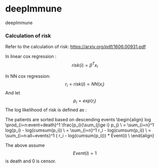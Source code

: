 # deepImmune
deepImmune


### Calculation of risk

Refer to the calculation of risk: 
https://arxiv.org/pdf/1606.00931.pdf


In linear cox regression :
$$ risk(i) = \beta^Tx_i $$

In NN cox regression:
$$ r_i = risk(i) = NN(x_i) $$
And let $$p_i  = exp(r_i)$$
The log likelihood of risk is defined as : 

The patients are sorted based on descending events
\begin{align}
log \prod_{i=n:event=death}^1 \frac{p_i}{\sum_{j\ge i} p_j} \\
= \sum_{i=n}^1 log(p_i) - log(cumsum(p_i)) \\
= \sum_{i=n}^1 r_i - log(cumsum(p_i)) \\
= \sum_{i=n:all~events}^1 ( r_i - log(cumsum(p_i))) * Event(i) \\
\end{align}

The above assume $$Event(i) =1 $$ is death and  0 is censor.



